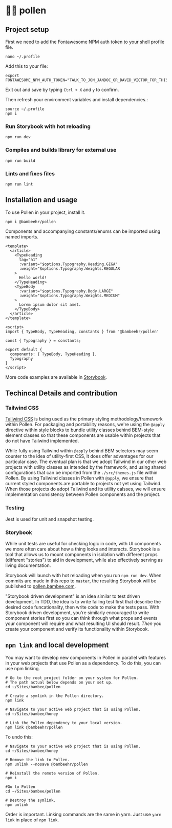 # 🌻🐝 pollen

## Project setup

First we need to add the Fontawesome NPM auth token to your shell profile file.

```
nano ~/.profile
```

Add this to your file:

```
export FONTAWESOME_NPM_AUTH_TOKEN="TALK_TO_JON_JANDOC_OR_DAVID_VICTOR_FOR_THIS_TOKEN"
```

Exit out and save by typing `Ctrl + X` and `y` to confirm.

Then refresh your environment variables and install dependencies.:

```
source ~/.profile
npm i
```

### Run Storybook with hot reloading

```
npm run dev
```

### Compiles and builds library for external use

```
npm run build
```

### Lints and fixes files

```
npm run lint
```

## Installation and usage

To use Pollen in your project, install it.

```
npm i @bambeehr/pollen
```

Components and accompanying constants/enums can be imported using named imports.

```
<template>
  <article>
    <TypeHeading
      tag="h1"
      :variant="$options.Typography.Heading.GIGA"
      :weight="$options.Typography.Weights.REGULAR
    >
      Hello world!
    </TypeHeading>
    <TypeBody
      :variant="$options.Typography.Body.LARGE"
      :weight="$options.Typography.Weights.MEDIUM"
    >
      Lorem ipsum dolor sit amet.
    </TypeBody>
  </article>
</template>

<script>
import { TypeBody, TypeHeading, constants } from '@bambeehr/pollen'

const { Typography } = constants;

export default {
  components: { TypeBody, TypeHeading },
  Typography
}
</script>

```

More code examples are available in [Storybook](http://pollen.bambee.com/).

## Techincal Details and contribution

### Tailwind CSS

[Tailwind CSS](https://tailwindcss.com/) is being used as the primary styling methodology/framework within Pollen. For packaging and portability reasons, we're using the `@apply` directive within style blocks to bundle utility classes behind BEM-style element classes so that these components are usable within projects that do not have Tailwind implemented.

While fully using Tailwind within `@apply` behind BEM selectors may seem counter to the idea of utility-first CSS, it does offer advantages for our particular case. The eventual plan is that we adopt Tailwind in our other web projects with utility classes as intended by the framework, and using shared configurations that can be imported from the `./src/themes.js` file within Pollen. By using Tailwind classes in Pollen with `@apply`, we ensure that current styled components are portable to projects not yet using Tailwind. When those projects do adopt Tailwind and its utility calsses, we will ensure implementation consistency between Pollen components and the project.

### Testing

Jest is used for unit and snapshot testing.

### Storybook

While unit tests are useful for checking logic in code, with UI components we more often care about how a thing looks and interacts. Storybook is a tool that allows us to mount components in isolation with different props (different "stories") to aid in development, while also effectively serving as living documentation.

Storybook will launch with hot reloading when you run `npm run dev`. When commits are made in this repo to `master`, the resulting Storybook will be published to [pollen.bambee.com](https://pollen.bambee.com).

"Storybook driven development" is an idea similar to test driven development. In TDD, the idea is to write failing test first that describe the desired code funcationality, then write code to make the tests pass. With Storybook driven development, you're similarly encouraged to write component stories first so you can think through what props and events your component will require and what resulting UI should result. _Then_ you create your component and verify its functionality within Storybook.

## `npm link` and local development

You may want to develop new components in Pollen in parallel with features in your web projects that use Pollen as a dependency. To do this, you can use npm linking.

```
# Go to the root project folder on your system for Pollen. 
# The path actual below depends on your set up.
cd ~/Sites/bambee/pollen

# Create a symlink in the Pollen directory.
npm link

# Navigate to your active web project that is using Pollen.
cd ~/Sites/bambee/honey

# Link the Pollen dependency to your local version.
npm link @bambeehr/pollen
```

To undo this:

```
# Navigate to your active web project that is using Pollen.
cd ~/Sites/bambee/honey

# Remove the link to Pollen.
npm unlink --nosave @bambeehr/pollen

# Reinstall the remote version of Pollen.
npm i

#Go to Pollen
cd ~/Sites/bambee/pollen

# Destroy the symlink.
npm unlink
```

Order is important. Linking commands are the same in yarn. Just use `yarn link` in place of `npm link`.

